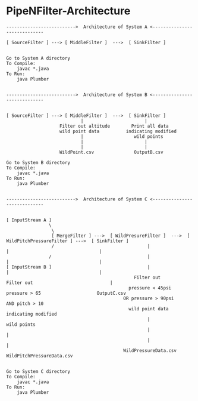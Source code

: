 # PipeNFilter-Architecture


    -------------------------->  Architecture of System A <-----------------------------

    [ SourceFilter ] ---> [ MiddleFilter ]  --->  [ SinkFilter ]

    
    Go to System A directory
    To Compile:
        javac *.java
    To Run:
        java Plumber


    -------------------------->  Architecture of System B <-----------------------------


    [ SourceFilter ] ---> [ MiddleFilter ]  --->  [ SinkFilter ]
                                |                       |
                        Filter out altitude        Print all data
                        wild point data          indicating modified
                                |                   wild points
                                |                       |
                                |                       |
                        WildPoint.csv               OutputB.csv

    Go to System B directory
    To Compile:
        javac *.java
    To Run:
        java Plumber
        

    -------------------------->  Architecture of System C <-----------------------------


    [ InputStream A ] 
                    \
                     \
                     [ MergeFilter ] --->  [ WildPresureFilter ]  --->  [ WildPitchPressureFilter ] --->  [ SinkFilter ]
                     /                                   |                       |                                  |
                    /                                    |                       |                                  |
    [ InputStream B ]                                    |                       |                                  |
                                                    Filter out               Filter out                             |
                                                  pressure < 45psi          pressure > 65                     OutputC.csv
                                                OR pressure > 90psi        AND pitch > 10
                                                  wild point data          indicating modified
                                                         |                   wild points
                                                         |                       |
                                                         |                       |
                                                WildPressureData.csv     WildPitchPressureData.csv


    Go to System C directory
    To Compile:
        javac *.java
    To Run:
        java Plumber
